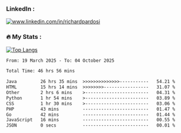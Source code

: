 

<h3>LinkedIn :</h3>
<div id="badges">
  <a href="https://www.linkedin.com/in/richardpardosi/">
    <img src="https://img.shields.io/badge/LinkedIn-blue?style=for-the-badge&logo=linkedin&logoColor=white" alt="www.linkedin.com/in/richardpardosi"/>
  </a>
</div>

### :fire: My Stats :
[![Top Langs](https://github-readme-stats.vercel.app/api/top-langs/?username=RichardPardosi&layout=compact&theme=vision-friendly-dark)](https://github.com/RichardPardosi)



<!--START_SECTION:waka-->

```txt
From: 19 March 2025 - To: 04 October 2025

Total Time: 46 hrs 56 mins

Java         26 hrs 35 mins  >>>>>>>>>>>>>>-----------   54.21 %
HTML         15 hrs 14 mins  >>>>>>>>-----------------   31.07 %
Other        2 hrs 6 mins    >------------------------   04.31 %
Python       1 hr 54 mins    >------------------------   03.89 %
CSS          1 hr 30 mins    >------------------------   03.06 %
PHP          43 mins         -------------------------   01.47 %
Go           42 mins         -------------------------   01.44 %
JavaScript   16 mins         -------------------------   00.55 %
JSON         0 secs          -------------------------   00.01 %
```

<!--END_SECTION:waka-->